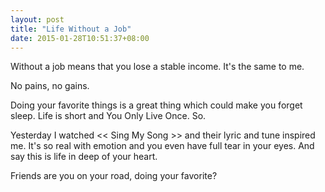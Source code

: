 ```yaml
---
layout: post
title: "Life Without a Job"
date: 2015-01-28T10:51:37+08:00
---
```


Without a job means that you lose a stable income. It's the same to me.


No pains, no gains.


Doing your favorite things is a great thing which could make you forget sleep. Life is short and You Only Live Once. So.


Yesterday I watched << Sing My Song >> and their lyric and tune inspired me. It's so real with emotion and you even have full tear in your eyes. And say this is life in deep of your heart.


Friends are you on your road, doing your favorite?
